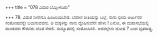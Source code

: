 +++
title = "078 ವಿದುರ ಬೆಮ್ಬೀಳದಿರು"

+++
78. ವಿದುರ ನೀನೇನೂ ಹಿಂಜರಿಯಬೇಡ. ಬೆಡಗಿನ ರೀತಿಯನ್ನು ಬಲ್ಲೆ. ನಾನು ಭೀಮ ಅರ್ಜುನರ ಸಂತೋಷವನ್ನೇ ಬಯಸುವವನು. ಆ  ಮಕ್ಕಳನ್ನು  ನಾನು  ದ್ವೇಷಿಸುವೆನೇ ಹೇಳು ! ಏನೋ, ಈ ಮಹಾಸಭೆಯಲ್ಲಿ ಪಾಂಡವರು ಕೌರವರು ಜೊತೆ ಸೇರಲಿ. ಸುದ್ಯೂತದಲ್ಲಿ ಸಂತೋಷಿಸಲಿ. ಅದರಲ್ಲೇನು ದೋಷ ? ಎಂದ ಧೃತರಾಷ್ಟ್ರ.